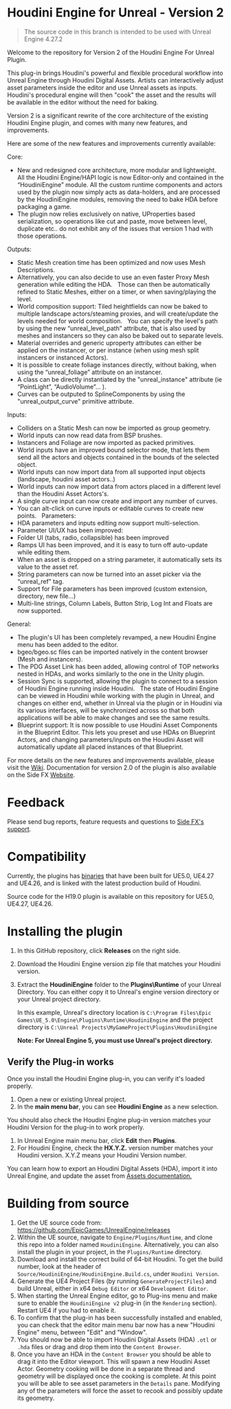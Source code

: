 # Houdini Engine for Unreal - Version 2

> The source code in this branch is intended to be used with Unreal Engine 4.27.2

Welcome to the repository for Version 2 of the Houdini Engine For Unreal Plugin.

This plug-in brings Houdini's powerful and flexible procedural workflow into Unreal Engine through Houdini Digital Assets. Artists can interactively adjust asset parameters inside the editor and use Unreal assets as inputs. Houdini's procedural engine will then "cook" the asset and the results will be available in the editor without the need for baking.

Version 2 is a significant rewrite of the core architecture of the existing Houdini Engine plugin, and comes with many new features, and improvements.

Here are some of the new features and improvements currently available:


Core:
- New and redesigned core architecture, more modular and lightweight.
  All the Houdini Engine/HAPI logic is now Editor-only and contained in the “HoudiniEngine” module. All the custom runtime components and actors used by the plugin now simply acts as data-holders, and are processed by the HoudiniEngine modules, removing the need to bake HDA before packaging a game.
- The plugin now relies exclusively on native, UProperties based serialization, so operations like cut and paste, move between level, duplicate etc.. do not exhibit any of the issues  that version 1 had with those operations.

Outputs:
- Static Mesh creation time has been optimized and now uses Mesh Descriptions.
- Alternatively, you can also decide to use an even faster Proxy Mesh generation while editing the HDA.
  Those can then be automatically refined to Static Meshes, either on a timer, or when saving/playing the level.
- World composition support: Tiled heightfields can now be baked to multiple landscape actors/steaming proxies, and will create/update the levels needed for world composition.
  You can specify the level's path by using the new “unreal_level_path” attribute, that is also used by meshes and instancers so they can also be baked out to separate levels.
- Material overrides and generic uproperty attributes can either be applied on the instancer, or per instance (when using mesh split instancers or instanced Actors).
- It is possible to create foliage instances directly, without baking, when using the “unreal_foliage” attribute on an instancer.
- A class can be directly instantiated by the "unreal_instance" attribute (ie “PointLight”, “AudioVolume”… ).
- Curves can be outputed to SplineComponents by using the "unreal_output_curve" primitive attribute.

Inputs:

- Colliders on a Static Mesh can now be imported as group geometry.
- World inputs can now read data from BSP brushes.
- Instancers and Foliage are now imported as packed primitives.
- World inputs have an improved bound selector mode, that lets them send all the actors and objects contained in the bounds of the selected object.
- World inputs can now import data from all supported input objects (landscape, houdini asset actors..)
- World inputs can now import data from actors placed in a different level than the Houdini Asset Actors's.
- A single curve input can now create and import any number of curves.
- You can alt-click on curve inputs or editable curves to create new points.
  
Parameters:
- HDA parameters and inputs editing now support multi-selection.
- Parameter UI/UX has been improved:
- Folder UI (tabs, radio, collapsible) has been improved
- Ramps UI has been improved, and it is easy to turn off auto-update while editing them.
- When an asset is dropped on a string parameter, it automatically sets its value to the asset ref.
- String parameters can now be turned into an asset picker via the “unreal_ref” tag.
- Support for File parameters has been improved (custom extension, directory, new file...)
- Multi-line strings, Column Labels, Button Strip, Log Int and Floats are now supported.

General:
- The plugin's UI has been completely revamped, a new Houdini Engine menu has been added to the editor.
- bgeo/bgeo.sc files can be imported natively in the content browser (Mesh and instancers).
- The PDG Asset Link has been added, allowing control of TOP networks nested in HDAs, and works similarly to the one in the Unity plugin.
- Session Sync is supported, allowing the plugin to connect to a session of Houdini Engine running inside Houdini. 
  The state of Houdini Engine can be viewed in Houdini while working with the plugin in Unreal, and changes on either end, whether in Unreal via the plugin or in Houdini via its various interfaces, will be synchronized across so that both applications will be able to make changes and see the same results.
- Blueprint support: It is now possible to use Houdini Asset Components in the Blueprint Editor.
  This lets you preset and use HDAs on Blueprint Actors, and changing parameters/inputs on the Houdini Asset will automatically update all placed instances of that Blueprint.


For more details on the new features and improvements available, please visit the [Wiki](https://github.com/sideeffects/HoudiniEngineForUnreal-v2/wiki/What's-new-%3F).
Documentation for version 2.0 of the plugin is also available on the Side FX [Website](https://www.sidefx.com/docs/unreal/).


# Feedback

Please send bug reports, feature requests and questions to [Side FX's support](https://www.sidefx.com/bugs/submit/).


# Compatibility

Currently, the plugins has [binaries](https://github.com/sideeffects/HoudiniEngineForUnreal/releases) that have been built for UE5.0, UE4.27 and UE4.26, and is linked with the latest production build of Houdini.

Source code for the H19.0 plugin is available on this repository for UE5.0, UE4.27, UE4.26.

# Installing the plugin
01. In this GitHub repository, click **Releases** on the right side. 
02. Download the Houdini Engine version zip file that matches your Houdini version.  
03. Extract the **HoudiniEngine** folder to the **Plugins\Runtime** of your Unreal Directory. You can either copy it to Unreal's engine version directory or your Unreal project directory.

    In this example, Unreal's directory location is `C:\Program Files\Epic Games\UE_5.0\Engine\Plugins\Runtime\HoudiniEngine` and the project directory is `C:\Unreal Projects\MyGameProject\Plugins\HoudiniEngine`

    **Note: For Unreal Engine 5, you must use Unreal's project directory.** 

## Verify the Plug-in works
Once you install the Houdini Engine plug-in, you can verify it's loaded properly. 

01. Open a new or existing Unreal project. 
02. In the **main menu bar**, you can see **Houdini Engine** as a new selection.

You should also check the Houdini Engine plug-in version matches your Houdini Version for the plug-in to work properly.

01. In Unreal Engine main menu bar, click **Edit** then **Plugins**.
02. For Houdini Engine, check the **HX.Y.Z.** version number matches your Houdini version. X.Y.Z means your Houdini Version number.

You can learn how to export an Houdini Digital Assets (HDA), import it into Unreal Engine, and update the asset from [Assets documentation.](https://www.sidefx.com/docs/unreal/_assets.html)

# Building from source

01. Get the UE source code from: https://github.com/EpicGames/UnrealEngine/releases
01. Within the UE source, navigate to `Engine/Plugins/Runtime`, and clone this repo into a folder named `HoudiniEngine`. Alternatively, you can also install the plugin in your project, in the `Plugins/Runtime` directory.
01. Download and install the correct build of 64-bit Houdini. To get the build number, look at the header of `Source/HoudiniEngine/HoudiniEngine.Build.cs`, under `Houdini Version`.
01. Generate the UE4 Project Files (by running `GenerateProjectFiles`) and build Unreal, either in x64 `Debug Editor` or x64 `Development Editor`.
01. When starting the Unreal Engine editor, go to Plug-ins menu and make sure to enable the `HoudiniEngine v2` plug-in (in the `Rendering` section). Restart UE4 if you had to enable it.
01. To confirm that the plug-in has been successfully installed and enabled, you can check that the editor main menu bar now has a new "Houdini Engine" menu, between "Edit" and "Window".
01. You should now be able to import Houdini Digital Assets (HDA) `.otl` or `.hda` files or drag and drop them into the `Content Browser`.
01. Once you have an HDA in the `Content Browser` you should be able to drag it into the Editor viewport. This will spawn a new Houdini Asset Actor. Geometry cooking will be done in a separate thread and geometry will be displayed once the cooking is complete. At this point you will be able to see asset parameters in the `Details` pane. Modifying any of the parameters will force the asset to recook and possibly update its geometry.


